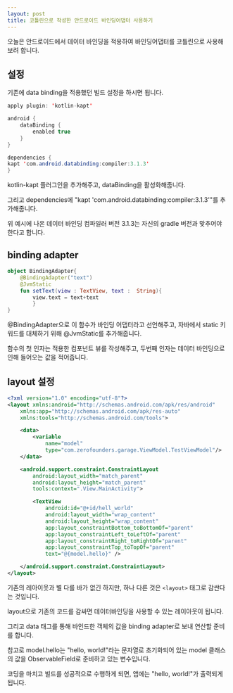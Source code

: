 ```yaml
---
layout: post
title: 코틀린으로 작성한 안드로이드 바인딩어댑터 사용하기
---
```


오늘은 안드로이드에서 데이터 바인딩을 적용하여 바인딩어댑터를 코틀린으로 사용해보려 합니다.

## 설정

기존에 data binding을 적용했던 빌드 설정을 하시면 됩니다.

```java
apply plugin: 'kotlin-kapt'
```

```java
android {
    dataBinding {
        enabled true
    }
}
```

```java
dependencies {
kapt 'com.android.databinding:compiler:3.1.3'
}
```

kotlin-kapt 플러그인을 추가해주고, dataBinding을 활성화해줍니다.

그리고 dependencies에 "kapt 'com.android.databinding:compiler:3.1.3'"를 추가해줍니다.

위 예시에 나온 데이터 바인딩 컴파일러 버전 3.1.3는 자신의 gradle 버전과 맞추어야 한다고 합니다.

## binding adapter

```kotlin
object BindingAdapter{
    @BindingAdapter("text")
    @JvmStatic
    fun setText(view : TextView, text :  String){
        view.text = text+text 
        }
}
```

@BindingAdapter으로  이 함수가 바인딩 어댑터라고 선언해주고, 자바에서 static 키워드를 대체하기 위해 @JvmStatic를 추가해줍니다.

함수의 첫 인자는 적용한 컴포넌트 뷰를 작성해주고, 두번째 인자는 데이터 바인딩으로 인해 들어오는 값을 적어줍니다.


## layout 설정

```xml
<?xml version="1.0" encoding="utf-8"?>
<layout xmlns:android="http://schemas.android.com/apk/res/android"
    xmlns:app="http://schemas.android.com/apk/res-auto"
    xmlns:tools="http://schemas.android.com/tools">

    <data>
        <variable
            name="model"
            type="com.zerofounders.garage.ViewModel.TestViewModel"/>
    </data>

    <android.support.constraint.ConstraintLayout
        android:layout_width="match_parent"
        android:layout_height="match_parent"
        tools:context=".View.MainActivity">

        <TextView
            android:id="@+id/hell_world"
            android:layout_width="wrap_content"
            android:layout_height="wrap_content"
            app:layout_constraintBottom_toBottomOf="parent"
            app:layout_constraintLeft_toLeftOf="parent"
            app:layout_constraintRight_toRightOf="parent"
            app:layout_constraintTop_toTopOf="parent"
            text="@{model.hello}" />

    </android.support.constraint.ConstraintLayout>
</layout>

```

기존의 레아이웃과 별 다를 바가 없긴 하지만, 하나 다른 것은 ```<layout>``` 태그로 감싼다는 것입니다.

layout으로 기존의 코드를 감싸면 데이터바인딩을 사용할 수 있는 레이아웃이 됩니다.

그리고 data 태그를 통해 바인드한 객체의 값을 binding adapter로 보내 연산할 준비를 합니다.

참고로 model.hello는 "hello, world!"라는 문자열로 초기화되어 있는 model 클래스의 값을 ObservableField로 준비하고 있는 변수입니다.

코딩을 마치고 빌드를 성공적으로 수행하게 되면, 앱에는 "hello, world!"가 출력되게 됩니다.
